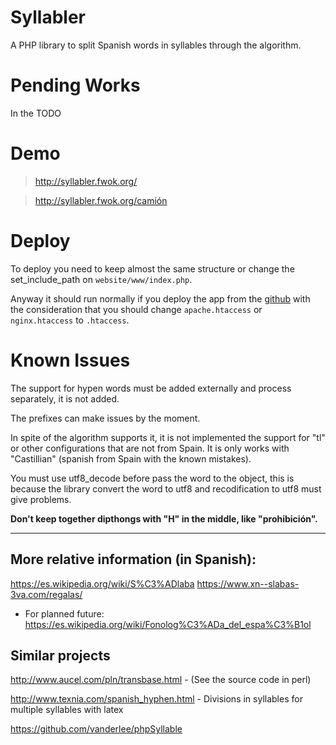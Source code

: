 # Syllabler
A PHP library to split Spanish words in syllables through the algorithm.

# Pending Works
In the TODO

# Demo

> http://syllabler.fwok.org/

> http://syllabler.fwok.org/camión

# Deploy

To deploy you need to keep almost the same structure or change the set_include_path on `website/www/index.php`.

Anyway it should run normally if you deploy the app from the [github](https://github.com/gtrabanco/PHP-Syllabler) with the consideration that you should change `apache.htaccess` or `nginx.htaccess` to `.htaccess`.


# Known Issues
The support for hypen words must be added externally and process separately, it is not added.

The prefixes can make issues by the moment.

In spite of the algorithm supports it, it is not implemented the support for "tl" or other configurations that are not from Spain. It is only works with "Castillian" (spanish from Spain with the known mistakes).

You must use utf8_decode before pass the word to the object, this is because the library convert the word to utf8 and recodification to utf8 must give problems.

**Don't keep together dipthongs with "H" in the middle, like "prohibición".**

----
## More relative information (in Spanish):
https://es.wikipedia.org/wiki/S%C3%ADlaba
https://www.xn--slabas-3va.com/regalas/

* For planned future:
https://es.wikipedia.org/wiki/Fonolog%C3%ADa_del_espa%C3%B1ol

## Similar projects
http://www.aucel.com/pln/transbase.html - (See the source code in perl)

http://www.texnia.com/spanish_hyphen.html - Divisions in syllables for multiple syllables with latex

https://github.com/vanderlee/phpSyllable
